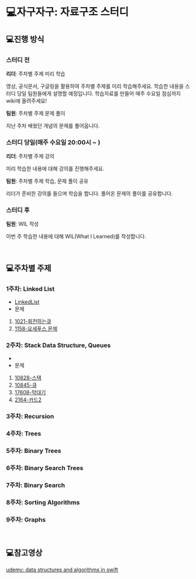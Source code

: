 # 💻자구자구: 자료구조 스터디

## 💻진행 방식
### 스터디 전
**리더**: 주차별 주제 미리 학습

영상, 공식문서, 구글링을 활용하여 주차별 주제를 미리 학습해주세요.
학습한 내용을 스터디 당일 팀원들에게 설명할 예정입니다.
학습자료를 만들어 매주 수요일 점심까지 wiki에 올려주세요!

**팀원**: 주차별 주제 문제 풀이

지난 주차 배웠던 개념의 문제를 풀어옵니다.

### 스터디 당일(매주 수요일 20:00시 ~ )
**리더**: 주차별 주제 강의

미리 학습한 내용에 대해 강의를 진행해주세요.

**팀원**: 주차별 주제 학습, 문제 풀이 공유

리더가 준비한 강의를 들으며 학습을 합니다.
풀어온 문제의 풀이를 공유합니다.

### 스터디 후
**팀원**: WIL 작성

이번 주 학습한 내용에 대해 WIL(What I Learned)를 작성합니다.

<br/>

## 💻주차별 주제
### 1주차: Linked List
* [LinkedList](https://github.com/Rhode-park/data-structure-study/tree/leonFather/Linked%20List)
* 문제
1. [1021-회전하는큐](https://www.acmicpc.net/problem/1021)
2. [1158-요세푸스 문제](https://www.acmicpc.net/problem/1158)

### 2주차: Stack Data Structure, Queues
* 
* 문제
1. [10828-스택](https://www.acmicpc.net/problem/10828)
2. [10845-큐](https://www.acmicpc.net/problem/10845)
3. [17608-막대기](https://www.acmicpc.net/problem/17608)
4. [2164-카드2](https://www.acmicpc.net/problem/2164)
### 3주차: Recursion
### 4주차: Trees
### 5주차: Binary Trees
### 6주차: Binary Search Trees
### 7주차: Binary Search
### 8주차: Sorting Algorithms
### 9주차: Graphs

<br/>

## 💻참고영상
[udemy: data structures and algorithms in swift](https://www.udemy.com/course/data-structures-and-algorithms-in-swift/learn/lecture/12214650#content)
